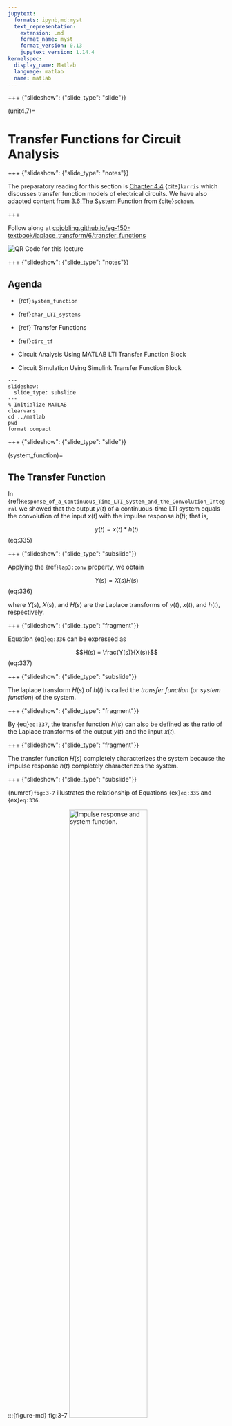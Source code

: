 ```yaml
---
jupytext:
  formats: ipynb,md:myst
  text_representation:
    extension: .md
    format_name: myst
    format_version: 0.13
    jupytext_version: 1.14.4
kernelspec:
  display_name: Matlab
  language: matlab
  name: matlab
---
```


+++ {"slideshow": {"slide_type": "slide"}}

(unit4.7)=
# Transfer Functions for Circuit Analysis

+++ {"slideshow": {"slide_type": "notes"}}

The preparatory reading for this section is [Chapter 4.4](https://ebookcentral.proquest.com/lib/swansea-ebooks/reader.action?docID=3384197&ppg=75#ppg=113) {cite}`karris` which discusses transfer function models of electrical circuits. We have also adapted content from [3.6 The System Function](https://www.accessengineeringlibrary.com/content/book/9781260454246/toc-chapter/chapter3/section/section28) from {cite}`schaum`.

+++

Follow along at [cpjobling.github.io/eg-150-textbook/laplace_transform/6/transfer_functions](https://cpjobling.github.io/eg-150-textbook/laplace_transform/6/transfer_functions)

![QR Code for this lecture](pictures/qrcode_laplace6.png)

+++ {"slideshow": {"slide_type": "notes"}}

## Agenda

* {ref}`system_function`

* {ref}`char_LTI_systems`

* {ref}`Transfer Functions

* {ref}`circ_tf`

* Circuit Analysis Using MATLAB LTI Transfer Function Block

* Circuit Simulation Using Simulink Transfer Function Block

```{code-cell}
---
slideshow:
  slide_type: subslide
---
% Initialize MATLAB
clearvars
cd ../matlab 
pwd
format compact
```

+++ {"slideshow": {"slide_type": "slide"}}

(system_function)=
## The Transfer Function

In {ref}`Response_of_a_Continuous_Time_LTI_System_and_the_Convolution_Integral` we showed that the output $y(t)$ of a continuous-time LTI system equals the convolution of the input $x(t)$ with the impulse response $h(t)$; that is,

$$y(t) = x(t) * h(t)$$ (eq:335)

+++ {"slideshow": {"slide_type": "subslide"}}

Applying the {ref}`lap3:conv` property, we obtain

$$Y(s) = X(s)H(s)$$ (eq:336)

where $Y(s)$, $X(s)$, and $H(s)$ are the Laplace transforms of $y(t)$, $x(t)$, and $h(t)$, respectively. 

+++ {"slideshow": {"slide_type": "fragment"}}

Equation {eq}`eq:336` can be expressed as

$$H(s) = \frac{Y(s)}{X(s)}$$ (eq:337)

+++ {"slideshow": {"slide_type": "subslide"}}

The laplace transform $H(s)$ of $h(t)$ is called the *transfer function* (or *system function*) of the system.

+++ {"slideshow": {"slide_type": "fragment"}}

By {eq}`eq:337`, the transfer function $H(s)$ can also be defined as the ratio of the Laplace transforms of the output $y(t)$ and the input $x(t)$.

+++ {"slideshow": {"slide_type": "fragment"}}

The transfer function $H(s)$ completely characterizes the system because the impulse response $h(t)$ completely characterizes the system. 

+++ {"slideshow": {"slide_type": "subslide"}}

{numref}`fig:3-7` illustrates the relationship of Equations {ex}`eq:335` and {ex}`eq:336`.

:::{figure-md} fig:3-7
<img src="pictures/system_function.png" alt="Impulse response and system function." width="60%">

Impulse response and system function
:::

+++ {"slideshow": {"slide_type": "notes"}}

(char_LTI_systems)=
## Characterization of LTI Systems

```{note}
This section is for reference only and is not examinable.
```

Many properties of continuous-time LTI systems can be closely associated with the characteristics of $H(s)$ in the $s$-plane and in particular with the pole locations and the region of convergence (ROC).

(hs_casuality)=
### Causality

Fot a causal continuous-time LTI system, we have

$$h(t) = 0\qquad t<0$$

Since $h(t)$ is a right-sided signal, the corresponding requirement on $H(s)$ is that the ROC of $H(s)$ must be of the form

$$\mathrm{Re}(s) > \sigma_\mathrm{max}$$

That is, the ROC is the region in the $s$-plane to the right of all the system poles. Similarly, if the system is anticausal, then

$$h(t) = 0\qquad t>0$$

and $h(t)$ is left-sided. Thus, the ROC of $H(s)$ must be of the form 

$$\mathrm{Re}(s) < \sigma_\mathrm{max}$$

That is, the ROC is the region in the $s$-plane to the left of all the system poles.

(hs_stability)=
### Stability

In {ref}`c_Stability` we stated that a continuous-time LTI system is BIBO stable if and only if [Eq. {eq}`eq:221`]

$$\int_{-\infty}^{\infty}\left|h(\tau)\right|\,d\tau \lt \infty$$

The corresponding requirement on $H(s)$ is that the ROC of $H(s)$ contains the $j\omega$ axis (that is $s = j\omega). This is key result, proved in Prob. 3.26 in {ref}`schaum`, that is fundamental to systems and control theory. 

(hs_causal_and_stable)=
### Causal and stable systems
If a system is both causal and stable then all the poles must be in the left-half of the $s$-plane: that is they all have negative real parts because the ROC is of the form $\mathrm{Re}(s) > \sigma_\mathrm{max}$ and since the $j\omega$ axis is included in the ROC, we must have $\sigma_\mathrm{max} < 0$.

The conditions for which the closed-loop poles in continuous-time LTI systems with feedback are stable is a key underlyting principle of the control theory to be studied in **EG-243 Control Systems** next year.

+++ {"slideshow": {"slide_type": "slide"}}

(tf_for_LCCODE)=

## Transfer functions for LTI system described by Linear Constant-Coefficient Ordinary Differential Equations

In {ref}`Systems_Described_by_Differential_Equations` we considered a continuous-time LTI systemfor which input $x(t)$ and $y(t)$ satisfy the general linear constant-coefficient ordinary differential equation (LCCODE) of the form

$$\sum_{k=0}^N a_k \frac{d^k}{dt^k} y(t)=\sum_{k=0}^M b_k \frac{d^k}{dt^k} x(t)$$ (eq:338)

Applying the Laplace transform and using the {ref}`lap:diff_prop`

+++ {"slideshow": {"slide_type": "slide"}}

(circ_tf)=
## Transfer Functions for Circuits

When doing circuit analysis with components defined in the complex frequency domain, the ratio of the output voltage $V_{\mathrm{out}}(s)$ to the input voltage $V_{\mathrm{in}}(s)$ *under zero initial conditions* is of great interest.

+++ {"slideshow": {"slide_type": "subslide"}}

This ratio is known as the *voltage transfer function* denoted $G_v(s)$:

+++ {"slideshow": {"slide_type": "fragment"}}

$$G_v(s) = \frac{V_{\mathrm{out}}(s)}{V_{\mathrm{in}}(s)}$$

+++ {"slideshow": {"slide_type": "subslide"}}

Similarly, the ratio of the output current $I_{\mathrm{out}}(s)$ to the input current $I_{\mathrm{in}}(s)$ *under zero initial conditions*, is called the *cuurent transfer function* denoted $G_i(s)$:

+++ {"slideshow": {"slide_type": "fragment"}}

$$G_i(s) = \frac{I_{\mathrm{out}}(s)}{I_{\mathrm{in}}(s)}$$

+++ {"slideshow": {"slide_type": "notes"}}

In practice, the current transfer function is rarely used, so we will use the voltage transfer function denoted:

$$G(s) = \frac{V_{\mathrm{out}}(s)}{V_{\mathrm{in}}(s)}$$

+++ {"slideshow": {"slide_type": "slide"}}

## Examples

See [Worksheet 7](worksheet7) for the worked solutions to the examples. We will work through these in class. Here I'll demonstrate the MATLAB solutions.

+++ {"slideshow": {"slide_type": "subslide"}}

### Example 6

Derive an expression for the transfer function $G(s)$ for the circuit below. In this circuit $R_g$ represents the internal resistance of the applied (voltage) source $v_s$, and $R_L$ represents the resistance of the load that consists of $R_L$, $L$ and $C$.

+++ {"slideshow": {"slide_type": "subslide"}}

<img title="Circuit for Example 6" src="pictures/example6.png" width="50%" />

+++ {"slideshow": {"slide_type": "subslide"}}

### Sketch of Solution

+++ {"slideshow": {"slide_type": "fragment"}}

* Replace $v_s(t)$, $R_g$, $R_L$, $L$ and $C$ by their transformed (*complex frequency*) equivalents: $V_s(s)$, $R_g$, $R_L$, $sL$ and $1/(sC)$

+++ {"slideshow": {"slide_type": "fragment"}}

* Use the *Voltage Divider Rule* to determine $V_\mathrm{out}(s)$ as a function of $V_s(s)$

+++ {"slideshow": {"slide_type": "subslide"}}

* Form $G(s)$ by writing down the ratio $V_\mathrm{out}(s)/V_s(s)$

+++ {"slideshow": {"slide_type": "notes"}}

### Worked solution.

Pencast: [ex6.pdf](https://cpjobling.github.io/eg-247-textbook/laplace_transform/worked_examples/ex6.pdf) - open in Adobe Acrobat Reader.

+++ {"slideshow": {"slide_type": "subslide"}}

### Answer

$$G(s) = \frac{V_\mathrm{out}(s)}{V_s(s)} = \frac{R_L + sL + 1/sC}{R_g + R_L + sL + 1/sC}.$$

+++ {"slideshow": {"slide_type": "subslide"}}

### Example 7

Compute the transfer function for the op-amp circuit shown below in terms of the circuit constants $R_1$, $R_2$, $R_3$, $C_1$ and $C_2$.

+++ {"slideshow": {"slide_type": "subslide"}}

<img alt="Circuit for Example 7" src="pictures/example7.png" width="50%" />

+++ {"slideshow": {"slide_type": "subslide"}}

Then replace the complex variable $s$ with $j\omega$, and the circuit constants with their numerical values and plot the magnitude

$$\left|G(j\omega)\right| = \frac{\left|V_{\mathrm{out}}(j\omega)\right|}{\left|V_{\mathrm{in}}(j\omega)\right|}$$

versus radian frequency $\omega$ rad/s.

+++ {"slideshow": {"slide_type": "subslide"}}

### Sketch of Solution

+++ {"slideshow": {"slide_type": "fragment"}}

* Replace the components and voltages in the circuit diagram with their complex frequency equivalents

+++ {"slideshow": {"slide_type": "fragment"}}

* Use nodal analysis to determine the voltages at the nodes either side of the 50K resistor $R_3$

+++ {"slideshow": {"slide_type": "subslide"}}

* Note that the voltage at the input to the op-amp is a virtual ground

+++ {"slideshow": {"slide_type": "fragment"}}

* Solve for $V_{\mathrm{out}}(s)$ as a function of $V_{\mathrm{in}}(s)$

+++ {"slideshow": {"slide_type": "fragment"}}

* Form the reciprocal $G(s) = V_{\mathrm{out}}(s)/V_{\mathrm{in}}(s)$

+++ {"slideshow": {"slide_type": "subslide"}}

* Use MATLAB to calculate the component values, then replace $s$ by $j\omega$.

+++ {"slideshow": {"slide_type": "fragment"}}

* Plot on log-linear "paper":

$$\left|G(j\omega)\right|$$

+++ {"slideshow": {"slide_type": "notes"}}

### Worked solution.

Pencast: [ex7.pdf](https://cpjobling.github.io/eg-247-textbook/laplace_transform/worked_examples/ex7.pdf) - open in Adobe Acrobat Reader.

+++ {"slideshow": {"slide_type": "subslide"}}

### Answer

$$G(s) = \frac{V_\mathrm{out}(s)}{V_\mathrm{in}(s)} = \frac{-1}{R_1\left(\left(1/R_1 + 1/R_2 + 1/R_3 + sC_1\right)\left(sC_2R_3\right)+1/R_2\right)}.$$

+++ {"slideshow": {"slide_type": "subslide"}}

### The Matlab Bit

See attached script: [solution7.m](https://cpjobling.github.io/eg-247-textbook/laplace_transform/matlab/solution7.m).

+++ {"slideshow": {"slide_type": "subslide"}}

#### Week 3: Solution 7

```{code-cell}
---
slideshow:
  slide_type: fragment
---
syms s;
```

```{code-cell}
---
slideshow:
  slide_type: subslide
---
R1 = 200*10^3; 
R2 = 40*10^3;
R3 = 50*10^3;

C1 = 25*10^(-9);
C2 = 10*10^(-9);
```

```{code-cell}
---
slideshow:
  slide_type: subslide
---
den = R1*((1/R1+ 1/R2 + 1/R3 + s*C1)*(s*R3*C2) + 1/R2);
simplify(den)
```

+++ {"slideshow": {"slide_type": "subslide"}}

Simplify coefficients of s in denominator

```{code-cell}
---
slideshow:
  slide_type: subslide
---
format long
denG = sym2poly(ans)
```

```{code-cell}
---
slideshow:
  slide_type: subslide
---
numG = -1;
```

+++ {"slideshow": {"slide_type": "subslide"}}

Plot

For convenience, define coefficients $a$ and $b$:

```{code-cell}
---
slideshow:
  slide_type: fragment
---
a = denG(1);
b = denG(2);
```

+++ {"slideshow": {"slide_type": "subslide"}}

$$G(j\omega) = \frac{-1}{a\omega^2 - jb\omega + 5}$$

```{code-cell}
---
slideshow:
  slide_type: fragment
---
w = 1:10:10000;
Gs = -1./(a*w.^2 - j.*b.*w + denG(3));
```

+++ {"slideshow": {"slide_type": "subslide"}}

Plot

```{code-cell}
---
slideshow:
  slide_type: fragment
---
semilogx(w, abs(Gs))
xlabel('Radian frequency w (rad/s')
ylabel('|Vout/Vin|')
title('Magnitude Vout/Vin vs. Radian Frequency')
grid
```

+++ {"slideshow": {"slide_type": "slide"}}

## Using Transfer Functions in MATLAB for System Analysis

Please use the file [tf_matlab.m](https://cpjobling.github.io/eg-247-textbook/laplace_transform/matlab/tf_matlab.m) to explore the Transfer Function features provide by MATLAB. Open the file as a Live Script to see a nicely formatted document.

+++ {"slideshow": {"slide_type": "slide"}}

## Using Transfer Functions in Simulink for System Simulation

+++ {"slideshow": {"slide_type": "fragment"}}

![Using Transfer Functions in Simulink for System Simulation](pictures/sim_tf.png)

+++ {"slideshow": {"slide_type": "fragment"}}

The Simulink transfer function (**`Transfer Fcn`**) block implements a transfer function

+++ {"slideshow": {"slide_type": "subslide"}}

The transfer function block represents a general input output function

$$G(s) = \frac{N(s)}{D(s)}$$

and is not specific nor restricted to circuit analysis.

+++ {"slideshow": {"slide_type": "fragment"}}

It can, however be used in modelling and simulation studies.

+++ {"slideshow": {"slide_type": "slide"}}

### Example

Recast Example 7 as a MATLAB problem using the LTI Transfer Function block. 

For simplicity use parameters $R_1 = R_2 = R_3 = 1\; \Omega$, and $C_1 = C_2 = 1$ F.

Calculate the step response using the LTI functions.

+++ {"slideshow": {"slide_type": "subslide"}}

Verify the result with Simulink.

The Matlab solution: [example8.m](https://cpjobling.github.io/eg-247-textbook/laplace_transform/matlab/example8.m)

+++ {"slideshow": {"slide_type": "subslide"}}

#### MATLAB Solution
From a previous analysis the transfer function is:

$$G(s) = \frac{V_\mathrm{out}}{V_\mathrm{in}} = \frac{-1}{R_1\left[(1/R_1 + 1/R_2 + 1/R_3 + sC_1)(sR_3C_2) + 1/R_2\right]}$$

+++ {"slideshow": {"slide_type": "subslide"}}

so substituting the component values we get:

$$G(s) = \frac{V_{\mathrm{out}}}{V_{\mathrm{in}}} = \frac{-1}{s^2 + 3s + 1}$$

+++ {"slideshow": {"slide_type": "subslide"}}

We can find the step response by letting $v_{\mathrm{in}}(t) = u_0(t)$ so that
$V_{\mathrm{in}}(s)=1/s$ then 

$$V_{\mathrm{out}}(s) = \frac{-1}{s^2 + 3s + 1}.\frac{1}{s}$$

+++ {"slideshow": {"slide_type": "subslide"}}

We can solve this by partial fraction expansion and inverse Laplace transform
as is done in the text book with the help of MATLAB's `residue` function.

Here, however we'll use the LTI block.

+++ {"slideshow": {"slide_type": "subslide"}}

Define the circuit as a transfer function

```{code-cell}
---
slideshow:
  slide_type: fragment
---
G = tf([-1],[1 3 1])
```

+++ {"slideshow": {"slide_type": "subslide"}}

step response is then:

```{code-cell}
---
slideshow:
  slide_type: fragment
---
step(G)
```

+++ {"slideshow": {"slide_type": "notes"}}

Simples!

+++ {"slideshow": {"slide_type": "subslide"}}

#### Simulink model

See [example_8.slx](https://cpjobling.github.io/eg-247-textbook/laplace_transform/matlab/example_8.slx)

```{code-cell}
---
slideshow:
  slide_type: fragment
---
open example_8
```

+++ {"slideshow": {"slide_type": "notes"}}

![Simulink model](pictures/ex8_sim.png)

+++ {"slideshow": {"slide_type": "notes"}}

Result

![Simulation result](pictures/ex8_sim_result.png)

+++ {"slideshow": {"slide_type": "subslide"}}

Let's go a bit further by finding the frequency response:

```{code-cell}
---
slideshow:
  slide_type: subslide
---
bode(G)
```

## Reference 

See [Bibliography](/zbib).

## Agenda

* Transfer Functions

+++ {"slideshow": {"slide_type": "fragment"}}

* A Couple of Examples

+++ {"slideshow": {"slide_type": "fragment"}}

* Circuit Analysis Using MATLAB LTI Transfer Function Block

+++ {"slideshow": {"slide_type": "fragment"}}

* Circuit Simulation Using Simulink Transfer Function Block

```{code-cell}
---
slideshow:
  slide_type: skip
tags: [remove-output]
---
% Matlab setup
clear all
cd ../matlab 
pwd
format compact
```

+++ {"slideshow": {"slide_type": "slide"}}

## Transfer Functions for Circuits

+++ {"slideshow": {"slide_type": "subslide"}}

### Example 6

Derive an expression for the transfer function $G(s)$ for the circuit below. In this circuit $R_g$ represents the internal resistance of the applied (voltage) source $v_s$, and $R_L$ represents the resistance of the load that consists of $R_L$, $L$ and $C$.

+++ {"slideshow": {"slide_type": "subslide"}}

<img title="Circuit for Example 6" src="pictures/example6.png" width="50%" />

+++ {"slideshow": {"slide_type": "notes"}}

<pre style="border: 2px solid blue">















</pre>

+++ {"slideshow": {"slide_type": "subslide"}}

### Sketch of Solution for Example 6

* Replace $v_s(t)$, $R_g$, $R_L$, $L$ and $C$ by their transformed (*complex frequency*) equivalents: $V_s(s)$, $R_g$, $R_L$, $sL$ and $1/(sC)$
* Use the *Voltage Divider Rule* to determine $V_\mathrm{out}(s)$ as a function of $V_s(s)$ 
* Form $G(s)$ by writing down the ratio $V_\mathrm{out}(s)/V_s(s)$

+++ {"slideshow": {"slide_type": "notes"}}

### Worked solution for Example 6

Pencast: [ex6.pdf](https://cpjobling.github.io/eg-247-textbook/laplace_transform/worked_examples/ex6.pdf) - open in Adobe Acrobat Reader.

+++ {"slideshow": {"slide_type": "subslide"}}

### Answer for Example 6

$$G(s) = \frac{V_\mathrm{out}(s)}{V_s(s)} = \frac{R_L + sL + 1/sC}{R_g + R_L + sL + 1/sC}.$$

+++ {"slideshow": {"slide_type": "subslide"}}

### Example 7

Compute the transfer function for the op-amp circuit shown below in terms of the circuit constants $R_1$, $R_2$, $R_3$, $C_1$ and $C_2$. Then replace the complex variable $s$ with $j\omega$, and the circuit constants with their numerical values and plot the magnitude

$$\left|G(j\omega)\right| = \frac{\left|V_{\mathrm{out}}(j\omega)\right|}{\left|V_{\mathrm{in}}(j\omega)\right|}$$

versus radian frequency $\omega$ rad/s.

+++ {"slideshow": {"slide_type": "subslide"}}

<img alt="Circuit for Example 7" src="pictures/example7.png" height="50%" />

+++ {"slideshow": {"slide_type": "notes"}}

<pre style="border: 2px solid blue">















</pre>

+++ {"slideshow": {"slide_type": "subslide"}}

### Sketch of Solution for Example 7

* Replace the components and voltages in the circuit diagram with their complex frequency equivalents
* Use nodal analysis to determine the voltages at the nodes either side of the 50K resistor $R_3$
* Note that the voltage at the input to the op-amp is a virtual ground
* Solve for $V_{\mathrm{out}}(s)$ as a function of $V_{\mathrm{in}}(s)$
* Form the reciprocal $G(s) = V_{\mathrm{out}}(s)/V_{\mathrm{in}}(s)$
* Use MATLAB to calculate the component values, then replace $s$ by $j\omega$.
* Plot 
    $$\left|G(j\omega)\right|$$
  on log-linear "paper".

+++ {"slideshow": {"slide_type": "notes"}}

### Worked solution for Example 7

Pencast: [ex7.pdf](https://cpjobling.github.io/eg-247-textbook/laplace_transform/worked_examples/ex7.pdf) - open in Adobe Acrobat Reader.

+++ {"slideshow": {"slide_type": "subslide"}}

### Answer for Example 7

$$G(s) = \frac{V_\mathrm{out}(s)}{V_\mathrm{in}(s)} = \frac{-1}{R_1\left(\left(1/R_1 + 1/R_2 + 1/R_3 + sC_1\right)\left(sC_2R_3\right)+1/R_2\right)}.$$

+++ {"slideshow": {"slide_type": "subslide"}}

### The Matlab Bit

See attached script: [solution7.m](https://cpjobling.github.io/eg-247-textbook/laplace_transform/matlab/solution7.m).

+++ {"slideshow": {"slide_type": "subslide"}}

#### Week 3: Solution 7

```{code-cell}
---
slideshow:
  slide_type: fragment
tags: [remove-output]
---
syms s;
```

```{code-cell}
---
slideshow:
  slide_type: subslide
tags: [remove-output]
---
R1 = 200*10^3; % 200 kOhm 
R2 = 40*10^3; % 40 kOhm
R3 = 50*10^3; % 50 kOhm

C1 = 25*10^(-9); % 25 nF
C2 = 10*10^(-9); % 10 nF
```

```{code-cell}
---
slideshow:
  slide_type: subslide
tags: [remove-output]
---
den = R1*((1/R1+ 1/R2 + 1/R3 + s*C1)*(s*R3*C2) + 1/R2);
simplify(den)
```

+++ {"slideshow": {"slide_type": "subslide"}}

Result is: `100*s*((7555786372591433*s)/302231454903657293676544 + 1/20000) + 5`

+++ {"slideshow": {"slide_type": "subslide"}}

Simplify coefficients of s in denominator

```{code-cell}
---
slideshow:
  slide_type: subslide
tags: [remove-output]
---
format long
denG = sym2poly(ans)
```

```{code-cell}
---
slideshow:
  slide_type: subslide
tags: [remove-output]
---
numG = -1;
```

+++ {"slideshow": {"slide_type": "subslide"}}

Plot

For convenience, define coefficients $a$ and $b$:

```{code-cell}
:tags: [remove-output]

a = denG(1);
b = denG(2);
```

```{code-cell}
---
slideshow:
  slide_type: subslide
tags: [remove-output]
---
w = 1:10:10000;
```

+++ {"slideshow": {"slide_type": "subslide"}}

$$G(j\omega) = \frac{-1}{a\omega^2 - jb\omega + 5}$$

```{code-cell}
---
slideshow:
  slide_type: subslide
tags: [remove-output]
---
Gw = -1./(a*w.^2 - j.*b.*w + denG(3));
```

```{code-cell}
---
slideshow:
  slide_type: subslide
tags: [remove-output]
---
semilogx(w, abs(Gw))
xlabel('Radian frequency w (rad/s)')
ylabel('|Vout/Vin|')
title('Magnitude Vout/Vin vs. Radian Frequency')
grid
```

+++ {"slideshow": {"slide_type": "slide"}}

## Using Transfer Functions in Matlab for System Analysis

Please use the file [tf_matlab.m](https://cpjobling.github.io/eg-247-textbook/laplace_transform/matlab/tf_matlab.m) to explore the Transfer Function features provide by Matlab. Use the *publish* option to generate a nicely formatted document.

+++ {"slideshow": {"slide_type": "slide"}}

## Using Transfer Functions in Simulink for System Simulation

![Using Transfer Functions in Simulink for System Simulation](pictures/sim_tf.png)

The Simulink transfer function (**`Transfer Fcn`**) block shown above implements a transfer function representing a general
input output function

$$G(s) = \frac{N(s)}{D(s)}$$

that it is not specific nor restricted to circuit analysis. It can, however be used in modelling and simulation studies.

+++ {"slideshow": {"slide_type": "subslide"}}

### Example

Recast Example 7 as a MATLAB problem using the LTI Transfer Function block. 

For simplicity use parameters $R_1 = R_2 = R_3 = 1\; \Omega$, and $C_1 = C_2 = 1$ F.

Calculate the step response using the LTI functions.

Verify the result with Simulink.

The Matlab solution: [example8.m](https://cpjobling.github.io/eg-247-textbook/laplace_transform/matlab/example8.m)

+++ {"slideshow": {"slide_type": "subslide"}}

#### MATLAB Solution
From a previous analysis the transfer function is:

$$G(s) = \frac{V_\mathrm{out}}{V_\mathrm{in}} = \frac{-1}{R_1\left[(1/R_1 + 1/R_2 + 1/R_3 + sC_1)(sR_3C_2) + 1/R_2\right]}$$

so substituting the component values we get:

$$G(s) = \frac{V_{\mathrm{out}}}{V_{\mathrm{in}}} = \frac{-1}{s^2 + 3s + 1}$$

We can find the step response by letting $v_{\mathrm{in}}(t) = u_0(t)$ so that
$V_{\mathrm{in}}(s)=1/s$ then 

$$V_{\mathrm{out}}(s) = \frac{-1}{s^2 + 3s + 1}.\frac{1}{s}$$
 
We can solve this by partial fraction expansion and inverse Laplace transform
as is done in the text book with the help of Matlab's `residue` function.

Here, however we'll use the LTI block that was introduced in the lecture.

+++ {"slideshow": {"slide_type": "subslide"}}

Define the circuit as a transfer function

```{code-cell}
---
slideshow:
  slide_type: subslide
tags: [remove-output]
---
G = tf([-1],[1 3 1])
```

+++ {"slideshow": {"slide_type": "subslide"}}

step response is then:

```{code-cell}
---
slideshow:
  slide_type: subslide
tags: [remove-output]
---
step(G)
```

+++ {"slideshow": {"slide_type": "subslide"}}

Simples!

+++ {"slideshow": {"slide_type": "subslide"}}

#### Simulink model

See [example_8.slx](https://cpjobling.github.io/eg-247-textbook/laplace_transform/matlab/example_8.slx)

```{code-cell}
---
slideshow:
  slide_type: fragment
tags: [remove-output]
---
open example_8
```

+++ {"slideshow": {"slide_type": "notes"}}

![Simulink model](pictures/ex8_sim.png)

+++ {"slideshow": {"slide_type": "notes"}}

Result

![Simulation result](pictures/ex8_sim_result.png)

+++ {"slideshow": {"slide_type": "subslide"}}

Let's go a bit further by finding the frequency response:

```{code-cell}
---
slideshow:
  slide_type: subslide
tags: [remove-output]
---
%bode(G)
nyquist(G)
%rlocus(G)
```

## Matlab Solutions

For convenience, single script MATLAB solutions to the examples are provided and can be downloaded from the accompanying [MATLAB](https://github.com/cpjobling/eg-247-textbook/tree/master/laplace_transform/matlab) folder.

* Solution 7 [[solution7.m](https://cpjobling.github.io/eg-247-textbook/laplace_transform/matlab/solution7.m)]
* Example 8  [[example8.m](https://cpjobling.github.io/eg-247-textbook/laplace_transform/matlab/example8.m)]
* Simulink model [[example_8.slx](https://cpjobling.github.io/eg-247-textbook/laplace_transform/matlab/example_8.slx)]

```{code-cell}
:tags: [remove-output]

cd ../matlab
ls
open solution7
```
